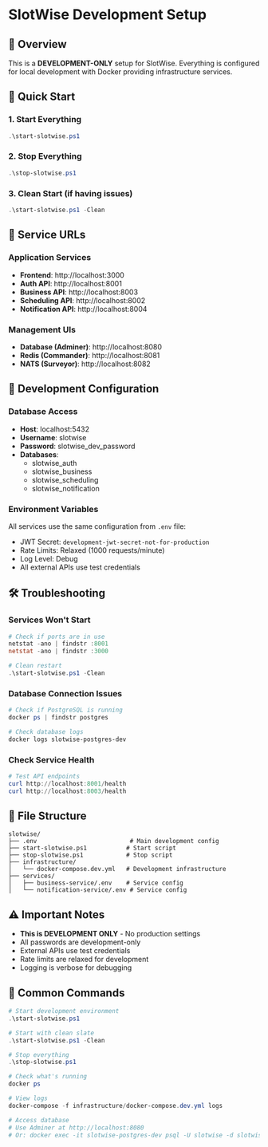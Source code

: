 # SlotWise Development Setup

## 🎯 Overview

This is a **DEVELOPMENT-ONLY** setup for SlotWise. Everything is configured for local development with Docker providing infrastructure services.

## 🚀 Quick Start

### 1. Start Everything
```powershell
.\start-slotwise.ps1
```

### 2. Stop Everything
```powershell
.\stop-slotwise.ps1
```

### 3. Clean Start (if having issues)
```powershell
.\start-slotwise.ps1 -Clean
```

## 📍 Service URLs

### Application Services
- **Frontend**: http://localhost:3000
- **Auth API**: http://localhost:8001
- **Business API**: http://localhost:8003
- **Scheduling API**: http://localhost:8002
- **Notification API**: http://localhost:8004

### Management UIs
- **Database (Adminer)**: http://localhost:8080
- **Redis (Commander)**: http://localhost:8081
- **NATS (Surveyor)**: http://localhost:8082

## 🔧 Development Configuration

### Database Access
- **Host**: localhost:5432
- **Username**: slotwise
- **Password**: slotwise_dev_password
- **Databases**: 
  - slotwise_auth
  - slotwise_business
  - slotwise_scheduling
  - slotwise_notification

### Environment Variables
All services use the same configuration from `.env` file:
- JWT Secret: `development-jwt-secret-not-for-production`
- Rate Limits: Relaxed (1000 requests/minute)
- Log Level: Debug
- All external APIs use test credentials

## 🛠️ Troubleshooting

### Services Won't Start
```powershell
# Check if ports are in use
netstat -ano | findstr :8001
netstat -ano | findstr :3000

# Clean restart
.\start-slotwise.ps1 -Clean
```

### Database Connection Issues
```powershell
# Check if PostgreSQL is running
docker ps | findstr postgres

# Check database logs
docker logs slotwise-postgres-dev
```

### Check Service Health
```powershell
# Test API endpoints
curl http://localhost:8001/health
curl http://localhost:8003/health
```

## 📁 File Structure

```
slotwise/
├── .env                          # Main development config
├── start-slotwise.ps1           # Start script
├── stop-slotwise.ps1            # Stop script
├── infrastructure/
│   └── docker-compose.dev.yml   # Development infrastructure
├── services/
│   ├── business-service/.env    # Service config
│   └── notification-service/.env # Service config
```

## ⚠️ Important Notes

- **This is DEVELOPMENT ONLY** - No production settings
- All passwords are development-only
- External APIs use test credentials
- Rate limits are relaxed for development
- Logging is verbose for debugging

## 🔄 Common Commands

```powershell
# Start development environment
.\start-slotwise.ps1

# Start with clean slate
.\start-slotwise.ps1 -Clean

# Stop everything
.\stop-slotwise.ps1

# Check what's running
docker ps

# View logs
docker-compose -f infrastructure/docker-compose.dev.yml logs

# Access database
# Use Adminer at http://localhost:8080
# Or: docker exec -it slotwise-postgres-dev psql -U slotwise -d slotwise_business
```
